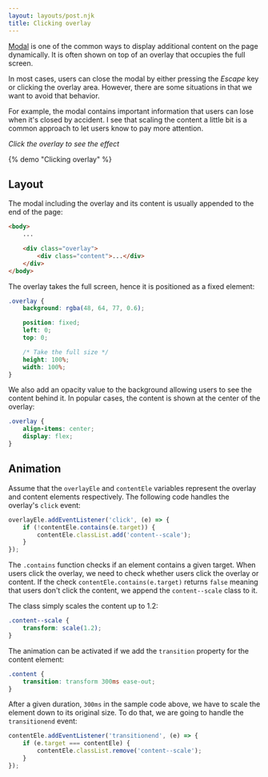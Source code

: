 ```yaml
---
layout: layouts/post.njk
title: Clicking overlay
---
```


[Modal](https://csslayout.io/modal/) is one of the common ways to display additional content on the page dynamically. It is often shown on top of an overlay that occupies the full screen.

In most cases, users can close the modal by either pressing the _Escape_ key or clicking the overlay area. However, there are some situations in that we want to avoid that behavior.

For example, the modal contains important information that users can lose when it's closed by accident. I see that scaling the content a little bit is a common approach to let users know to pay more attention.

_Click the overlay to see the effect_

{% demo "Clicking overlay" %}

## Layout

The modal including the overlay and its content is usually appended to the end of the page:

```html
<body>
    ...

    <div class="overlay">
        <div class="content">...</div>
    </div>
</body>
```

The overlay takes the full screen, hence it is positioned as a fixed element:

```css
.overlay {
    background: rgba(48, 64, 77, 0.6);

    position: fixed;
    left: 0;
    top: 0;

    /* Take the full size */
    height: 100%;
    width: 100%;
}
```

We also add an opacity value to the background allowing users to see the content behind it. In popular cases, the content is shown at the center of the overlay:

```css
.overlay {
    align-items: center;
    display: flex;
}
```

## Animation

Assume that the `overlayEle` and `contentEle` variables represent the overlay and content elements respectively. The following code handles the overlay's `click` event:

```js
overlayEle.addEventListener('click', (e) => {
    if (!contentEle.contains(e.target)) {
        contentEle.classList.add('content--scale');
    }
});
```

The `.contains` function checks if an element contains a given target. When users click the overlay, we need to check whether users click the overlay or content.
If the check `contentEle.contains(e.target)` returns `false` meaning that users don't click the content, we append the `content--scale` class to it.

The class simply scales the content up to 1.2:

```css
.content--scale {
    transform: scale(1.2);
}
```

The animation can be activated if we add the `transition` property for the content element:

```css
.content {
    transition: transform 300ms ease-out;
}
```

After a given duration, `300ms` in the sample code above, we have to scale the element down to its original size. To do that, we are going to handle the `transitionend` event:

```js
contentEle.addEventListener('transitionend', (e) => {
    if (e.target === contentEle) {
        contentEle.classList.remove('content--scale');
    }
});
```
